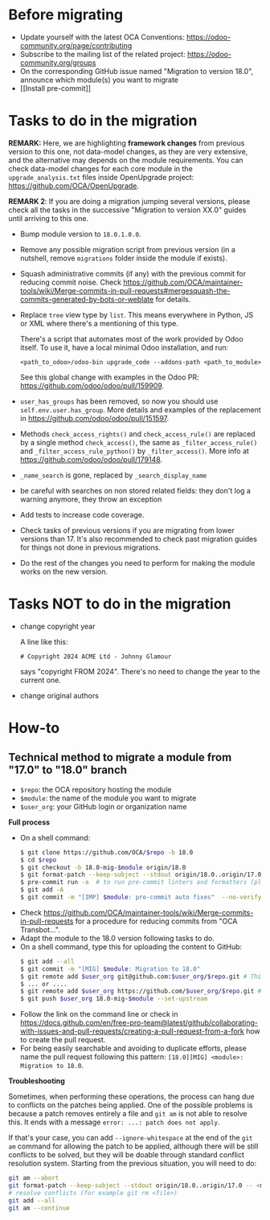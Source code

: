 # Before migrating

* Update yourself with the latest OCA Conventions: https://odoo-community.org/page/contributing
* Subscribe to the mailing list of the related project: https://odoo-community.org/groups
* On the corresponding GitHub issue named "Migration to version 18.0", announce which module(s) you want to migrate
* [[Install pre-commit]]

# Tasks to do in the migration

**REMARK:** Here, we are highlighting **framework changes** from previous version to this one, not data-model changes, as they are very extensive, and the alternative may depends on the module requirements. You can check data-model changes for each core module in the `upgrade_analysis.txt` files inside OpenUpgrade project: https://github.com/OCA/OpenUpgrade.

**REMARK 2**: If you are doing a migration jumping several versions, please check all the tasks in the successive "Migration to version XX.0" guides until arriving to this one.

* Bump module version to `18.0.1.0.0`.
* Remove any possible migration script from previous version (in a nutshell, remove `migrations` folder inside the module if exists).
* Squash administrative commits (if any) with the previous commit for reducing commit noise. Check https://github.com/OCA/maintainer-tools/wiki/Merge-commits-in-pull-requests#mergesquash-the-commits-generated-by-bots-or-weblate for details.
* Replace `tree` view type by `list`. This means everywhere in Python, JS or XML where there's a mentioning of this type.

  There's a script that automates most of the work provided by Odoo itself. To use it, have a local minimal Odoo installation, and run:

  ```shell
  <path_to_odoo>/odoo-bin upgrade_code --addons-path <path_to_module>
  ```

  See this global change with examples in the Odoo PR: https://github.com/odoo/odoo/pull/159909.
* `user_has_groups` has been removed, so now you should use `self.env.user.has_group`. More details and examples of the replacement in https://github.com/odoo/odoo/pull/151597.
* Methods `check_access_rights()` and `check_access_rule()` are replaced by a single method `check_access()`, the same as `_filter_access_rule()` and `_filter_access_rule_python()` by `_filter_access()`. More info at https://github.com/odoo/odoo/pull/179148.
* `_name_search` is gone, replaced by `_search_display_name`
* be careful with searches on non stored related fields: they don't log a warning anymore, they throw an exception
* Add tests to increase code coverage.
* Check tasks of previous versions if you are migrating from lower versions than 17. It's also recommended to check past migration guides for things not done in previous migrations.
* Do the rest of the changes you need to perform for making the module works on the new version.

# Tasks NOT to do in the migration

* change copyright year

  A line like this:

  ```
  # Copyright 2024 ACME Ltd - Johnny Glamour
  ```
  says "copyright FROM 2024". There's no need to change the year to the current one.

* change original authors

# How-to

## Technical method to migrate a module from "17.0" to "18.0" branch

* `$repo`: the OCA repository hosting the module
* `$module`: the name of the module you want to migrate
* `$user_org`: your GitHub login or organization name

**Full process**

* On a shell command:
  ```bash
  $ git clone https://github.com/OCA/$repo -b 18.0
  $ cd $repo
  $ git checkout -b 18.0-mig-$module origin/18.0
  $ git format-patch --keep-subject --stdout origin/18.0..origin/17.0 -- $module | git am -3 --keep
  $ pre-commit run -a  # to run pre-commit linters and formatters (please ignore pylint errors at this stage)
  $ git add -A
  $ git commit -m "[IMP] $module: pre-commit auto fixes"  --no-verify  # it is important to do all the formatting in one commit the first time
  ```
* Check https://github.com/OCA/maintainer-tools/wiki/Merge-commits-in-pull-requests for a procedure for reducing commits from "OCA Transbot...".
* Adapt the module to the 18.0 version following tasks to do.
* On a shell command, type this for uploading the content to GitHub:
  ```bash
  $ git add --all
  $ git commit -m "[MIG] $module: Migration to 18.0"
  $ git remote add $user_org git@github.com:$user_org/$repo.git # This mode requires an SSH key in the GitHub account
  $ ... or ....
  $ git remote add $user_org https://github.com/$user_org/$repo.git # This will required to enter user/password each time
  $ git push $user_org 18.0-mig-$module --set-upstream
  ```
* Follow the link on the command line or check in https://docs.github.com/en/free-pro-team@latest/github/collaborating-with-issues-and-pull-requests/creating-a-pull-request-from-a-fork how to create the pull request.
* For being easily searchable and avoiding to duplicate efforts, please name the pull request following this pattern: `[18.0][MIG] <module>: Migration to 18.0`.

**Troubleshooting**

Sometimes, when performing these operations, the process can hang due to conflicts on the patches being applied. One of the possible problems is because a patch removes entirely a file and `git am` is not able to resolve this. It ends with a message `error: ...: patch does not apply`.

If that's your case, you can add `--ignore-whitespace` at the end of the `git am` command for allowing the patch to be applied, although there will be still conflicts to be solved, but they will be doable through standard conflict resolution system. Starting from the previous situation, you will need to do:

```bash
git am --abort
git format-patch --keep-subject --stdout origin/18.0..origin/17.0 -- <module path> | git am -3 --keep --ignore-whitespace
# resolve conflicts (for example git rm <file>)
git add --all
git am --continue
```
